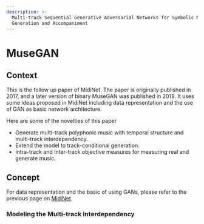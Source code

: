 ```yaml
---
description: >-
  Multi-track Sequential Generative Adversarial Networks for Symbolic Music
  Generation and Accompaniment
---
```


# MuseGAN

## Context

This is the follow up paper of MidiNet. The paper is originally published in 2017, and a later version of binary MuseGAN was published in 2018. It uses some ideas proposed in MidiNet including data representation and the use of GAN as basic network architecture. 

Here are some of the novelties of this paper

* Generate multi-track polyphonic music with temporal structure and multi-track interdependency.
* Extend the model to track-conditional generation.
* Intra-track and Inter-track objective measures for measuring real and generate music.

## Concept

For data representation and the basic of using GANs, please refer to the previous page on [MidiNet](https://xihuanzeng.gitbook.io/deep-music-generation/~/edit/drafts/-LHdnX-x_EdoESjygn6p/midinet).

### Modeling the Multi-track Interdependency



